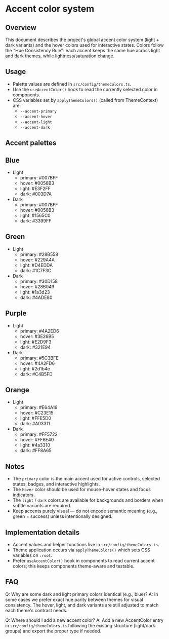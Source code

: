 Accent color system
====================

Overview
--------
This document describes the project's global accent color system (light + dark variants) and the hover colors used for interactive states. Colors follow the "Hue Consistency Rule": each accent keeps the same hue across light and dark themes, while lightness/saturation change.

Usage
-----
- Palette values are defined in `src/config/themeColors.ts`.
- Use the `useAccentColor()` hook to read the currently selected color in components.
- CSS variables set by `applyThemeColors()` (called from ThemeContext) are:
  - `--accent-primary`
  - `--accent-hover`
  - `--accent-light`
  - `--accent-dark`

Accent palettes
---------------

Blue
-----
- Light
  - primary: #007BFF
  - hover:   #0056B3
  - light:   #E3F2FF
  - dark:    #003D7A
- Dark
  - primary: #007BFF
  - hover:   #0056B3
  - light:   #1565C0
  - dark:    #3399FF

Green
-----
- Light
  - primary: #28B558
  - hover:   #229A4A
  - light:   #D4EDDA
  - dark:    #1C7F3C
- Dark
  - primary: #30D158
  - hover:   #28B049
  - light:   #1a3d23
  - dark:    #4ADE80

Purple
------
- Light
  - primary: #4A2ED6
  - hover:   #3E26B5
  - light:   #E2D9F3
  - dark:    #321E94
- Dark
  - primary: #5C3BFE
  - hover:   #4A2FD6
  - light:   #2d1b4e
  - dark:    #C4B5FD

Orange
------
- Light
  - primary: #E64A19
  - hover:   #C23E15
  - light:   #FFE5D0
  - dark:    #A03311
- Dark
  - primary: #FF5722
  - hover:   #FF6E40
  - light:   #4a3310
  - dark:    #FF8A65

Notes
-----
- The `primary` color is the main accent used for active controls, selected states, badges, and interactive highlights.
- The `hover` color should be used for mouse-hover states and focus indicators.
- The `light` / `dark` colors are available for backgrounds and borders when subtle variants are required.
- Keep accents purely visual — do not encode semantic meaning (e.g., green = success) unless intentionally designed.

Implementation details
----------------------
- Accent values and helper functions live in `src/config/themeColors.ts`.
- Theme application occurs via `applyThemeColors()` which sets CSS variables on `:root`.
- Prefer `useAccentColor()` hook in components to read current accent colors; this keeps components theme-aware and testable.

FAQ
---
Q: Why are some dark and light primary colors identical (e.g., blue)?
A: In some cases we prefer exact hue parity between themes for visual consistency. The hover, light, and dark variants are still adjusted to match each theme's contrast needs.

Q: Where should I add a new accent color?
A: Add a new AccentColor entry in `src/config/themeColors.ts` following the existing structure (light/dark groups) and export the proper type if needed.